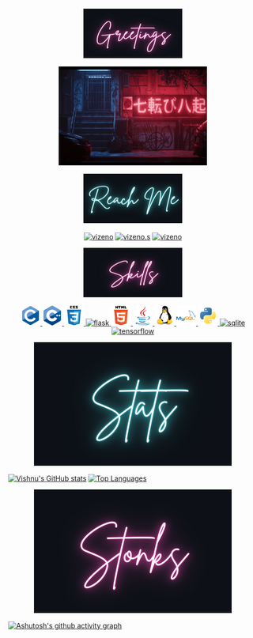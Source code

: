 <p align="center">
  <img src="images/greet.png" alt="greetings" width="200" height="100" />
</p>


<p align="center">
<img src="images/city_neon.gif" alt="city" width="300" height="200" />
</p>


<p align="center">
<img src="images/reac.png" alt="reach me" width="200" height="100" />
</p>


<p align="center">
<a href="https://linkedin.com/in/vizeno" target="blank"><img align="center" src="https://raw.githubusercontent.com/rahuldkjain/github-profile-readme-generator/master/src/images/icons/Social/linked-in-alt.svg" alt="vizeno" height="30" width="40" /></a>
<a href="https://instagram.com/vizeno.s" target="blank"><img align="center" src="https://raw.githubusercontent.com/rahuldkjain/github-profile-readme-generator/master/src/images/icons/Social/instagram.svg" alt="vizeno.s" height="30" width="40" /></a>
<a href="https://www.hackerrank.com/vizeno" target="blank"><img align="center" src="https://raw.githubusercontent.com/rahuldkjain/github-profile-readme-generator/master/src/images/icons/Social/hackerrank.svg" alt="vizeno" height="30" width="40" /></a>
</p>

<p align="center">
<img src="images/skill.png" alt="skills" width="200" height="100"/>
</p>


<p align="center">
<a href="https://www.cprogramming.com/" target="_blank" rel="noreferrer"> <img src="https://raw.githubusercontent.com/devicons/devicon/master/icons/c/c-original.svg" alt="c" width="40" height="40"/> </a> <a href="https://www.w3schools.com/cpp/" target="_blank" rel="noreferrer"> <img src="https://raw.githubusercontent.com/devicons/devicon/master/icons/cplusplus/cplusplus-original.svg" alt="cplusplus" width="40" height="40"/> </a> <a href="https://www.w3schools.com/css/" target="_blank" rel="noreferrer"> <img src="https://raw.githubusercontent.com/devicons/devicon/master/icons/css3/css3-original-wordmark.svg" alt="css3" width="40" height="40"/> </a> <a href="https://flask.palletsprojects.com/" target="_blank" rel="noreferrer"> <img src="https://www.vectorlogo.zone/logos/pocoo_flask/pocoo_flask-icon.svg" alt="flask" width="40" height="40"/> </a> <a href="https://www.w3.org/html/" target="_blank" rel="noreferrer"> <img src="https://raw.githubusercontent.com/devicons/devicon/master/icons/html5/html5-original-wordmark.svg" alt="html5" width="40" height="40"/> </a> <a href="https://www.java.com" target="_blank" rel="noreferrer"> <img src="https://raw.githubusercontent.com/devicons/devicon/master/icons/java/java-original.svg" alt="java" width="40" height="40"/> </a> <a href="https://www.linux.org/" target="_blank" rel="noreferrer"> <img src="https://raw.githubusercontent.com/devicons/devicon/master/icons/linux/linux-original.svg" alt="linux" width="40" height="40"/> </a> <a href="https://www.mysql.com/" target="_blank" rel="noreferrer"> <img src="https://raw.githubusercontent.com/devicons/devicon/master/icons/mysql/mysql-original-wordmark.svg" alt="mysql" width="40" height="40"/> </a> <a href="https://www.python.org" target="_blank" rel="noreferrer"> <img src="https://raw.githubusercontent.com/devicons/devicon/master/icons/python/python-original.svg" alt="python" width="40" height="40"/> </a> <a href="https://www.sqlite.org/" target="_blank" rel="noreferrer"> <img src="https://www.vectorlogo.zone/logos/sqlite/sqlite-icon.svg" alt="sqlite" width="40" height="40"/> </a> <a href="https://www.tensorflow.org" target="_blank" rel="noreferrer"> <img src="https://www.vectorlogo.zone/logos/tensorflow/tensorflow-icon.svg" alt="tensorflow" width="40" height="40"/> </a> 
</p>


<p align="center">
<img src="images/stat.png" alt="stats" />
</p>

[![Vishnu's GitHub stats](https://github-readme-stats.vercel.app/api?username=ZENODIUM&theme=radical)](https://github.com/ZENODIUM/github-readme-stats)
[![Top Languages](https://github-readme-stats.vercel.app/api/top-langs/?username=ZENODIUM&layout=compact&theme=radical)](https://github.com/ZENODIUM/github-readme-stats)

<p align="center">
<img src="images/stonks.png" alt="Activity" />
</p>

[![Ashutosh's github activity graph](https://github-readme-activity-graph.vercel.app/graph?username=ZENODIUM&theme=rogue)](https://github.com/ashutosh00710/github-readme-activity-graph)
